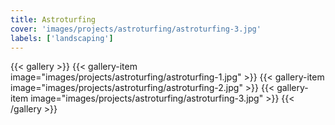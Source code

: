 ```yaml
---
title: Astroturfing
cover: 'images/projects/astroturfing/astroturfing-3.jpg'
labels: ['landscaping']
---
```


{{< gallery >}}
{{< gallery-item image="images/projects/astroturfing/astroturfing-1.jpg" >}}
{{< gallery-item image="images/projects/astroturfing/astroturfing-2.jpg" >}}
{{< gallery-item image="images/projects/astroturfing/astroturfing-3.jpg" >}}
{{< /gallery >}}